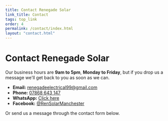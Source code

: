 ```yaml
---
title: Contact Renegade Solar
link_title: Contact
tags: top_link
order: 4
permalink: /contact/index.html
layout: "contact.html"
---
```


# Contact Renegade Solar

Our business hours are **9am to 5pm**, **Monday to Friday**, but if you drop us a message we'll get back to you as soon as we can.

- **Email:** [renegadeelectrical99@gmail.com](mailto:renegadeelectrical99@gmail.com)
- **Phone:** [07868 643 147](tel:07868643147)
- **WhatsApp:** [Click here](https://wa.me/447868643147)
- **Facebook:** [@RenSolarManchester](https://www.facebook.com/RenSolarManchester)

Or send us a message through the contact form below.
